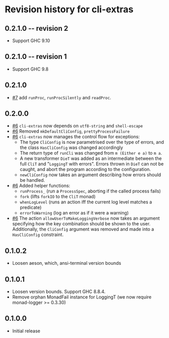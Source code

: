 # Revision history for cli-extras

## 0.2.1.0 -- revision 2

* Support GHC 9.10

## 0.2.1.0 -- revision 1

* Support GHC 9.8

## 0.2.1.0

* [#7](https://github.com/obsidiansystems/cli-extras/pull/7) add `runProc`, `runProcSilently` and `readProc`.

## 0.2.0.0

* [#6](https://github.com/obsidiansystems/cli-extras/pull/6) `cli-extras` now depends on `utf8-string` and `shell-escape`
* [#6](https://github.com/obsidiansystems/cli-extras/pull/6) Removed `mkDefaultCliConfig`, `prettyProcessFailure`
* [#6](https://github.com/obsidiansystems/cli-extras/pull/6) `cli-extras` now manages the control flow for exceptions:
  + The type `CliConfig` is now parametrised over the type of errors, and the class `HasCliConfig` was changed accordingly
  + The return type of `runCli` was changed from `m (Either e a)` to `m a`.
  + A new transformer `DieT` was added as an intermediate between the full `CliT` and "`LoggingT` with errors". Errors thrown in `DieT` can not be caught, and abort the program according to the configuration.
  * `newCliConfig` now takes an argument describing how errors should be handled.
* [#6](https://github.com/obsidiansystems/cli-extras/pull/6) Added helper functions:
  + `runProcess_` (run a `ProcessSpec`, aborting if the called process fails)
  + `fork` (lifts `forkIO` to the `CliT` monad)
  + `whenLogLevel` (runs an action iff the current log level matches a predicate)
  + `errorToWarning` (log an error as if it were a warning)
* [#6](https://github.com/obsidiansystems/cli-extras/pull/6) The action `allowUserToMakeLoggingVerbose` now takes an argument specifying how the key combination should be shown to the user. Additionally, the `CliConfig` argument was removed and made into a `HasCliConfig` constraint.

## 0.1.0.2

* Loosen aeson, which, ansi-terminal version bounds

## 0.1.0.1

* Loosen version bounds. Support GHC 8.8.4.
* Remove orphan MonadFail instance for LoggingT (we now require monad-logger >= 0.3.30)

## 0.1.0.0
* Initial release
